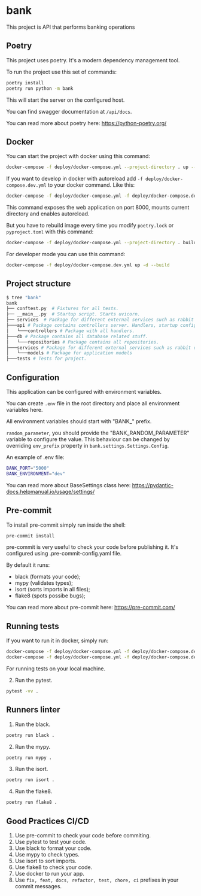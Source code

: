# bank
This project is API that performs banking operations

## Poetry

This project uses poetry. It's a modern dependency management
tool.

To run the project use this set of commands:

```bash
poetry install
poetry run python -m bank
```

This will start the server on the configured host.

You can find swagger documentation at `/api/docs`.

You can read more about poetry here: https://python-poetry.org/

## Docker

You can start the project with docker using this command:

```bash
docker-compose -f deploy/docker-compose.yml --project-directory . up --build
```

If you want to develop in docker with autoreload add `-f deploy/docker-compose.dev.yml` to your docker command.
Like this:

```bash
docker-compose -f deploy/docker-compose.yml -f deploy/docker-compose.dev.yml --project-directory . up --build
```

This command exposes the web application on port 8000, mounts current directory and enables autoreload.

But you have to rebuild image every time you modify `poetry.lock` or `pyproject.toml` with this command:

```bash
docker-compose -f deploy/docker-compose.yml --project-directory . build
```

For developer mode you can use this command:

```bash
docker-compose -f deploy/docker-compose.dev.yml up -d --build
```


## Project structure

```bash
$ tree "bank"
bank
├── conftest.py  # Fixtures for all tests.
├── __main__.py  # Startup script. Starts uvicorn.
├── services  # Package for different external services such as rabbit or redis etc.
├───api # Package contains controllers server. Handlers, startup config.
│   └───controllers # Package with all handlers.
├───db # Package contains all database related stuff.
│   └───repositories # Package contains all repositories.
├───services # Package for different external services such as rabbit or redis etc.
│   └───models # Package for application models
├───tests # Tests for project.
```

## Configuration

This application can be configured with environment variables.

You can create `.env` file in the root directory and place all
environment variables here.

All environment variables should start with "BANK_" prefix.

`random_parameter`, you should provide the "BANK_RANDOM_PARAMETER"
variable to configure the value. This behaviour can be changed by overriding `env_prefix` property
in `bank.settings.Settings.Config`.

An example of .env file:
```bash
BANK_PORT="5000"
BANK_ENVIRONMENT="dev"
```

You can read more about BaseSettings class here: https://pydantic-docs.helpmanual.io/usage/settings/

## Pre-commit

To install pre-commit simply run inside the shell:
```bash
pre-commit install
```

pre-commit is very useful to check your code before publishing it.
It's configured using .pre-commit-config.yaml file.

By default it runs:
* black (formats your code);
* mypy (validates types);
* isort (sorts imports in all files);
* flake8 (spots possibe bugs);


You can read more about pre-commit here: https://pre-commit.com/

## Running tests

If you want to run it in docker, simply run:

```bash
docker-compose -f deploy/docker-compose.yml -f deploy/docker-compose.dev.yml --project-directory . run --build --rm controllers pytest -vv .
docker-compose -f deploy/docker-compose.yml -f deploy/docker-compose.dev.yml --project-directory . down
```

For running tests on your local machine.

2. Run the pytest.
```bash
pytest -vv .
```


## Runners linter
1. Run the black.
```bash
poetry run black .
```

2. Run the mypy.
```bash
poetry run mypy .
```

3. Run the isort.
```bash
poetry run isort .
```

4. Run the flake8.
```bash
poetry run flake8 .
```



## Good Practices CI/CD
1. Use pre-commit to check your code before commiting.
2. Use pytest to test your code.
3. Use black to format your code.
4. Use mypy to check types.
5. Use isort to sort imports.
6. Use flake8 to check your code.
7. Use docker to run your app.
8. Use `fix, feat, docs, refactor, test, chore, ci` prefixes in your commit messages.
